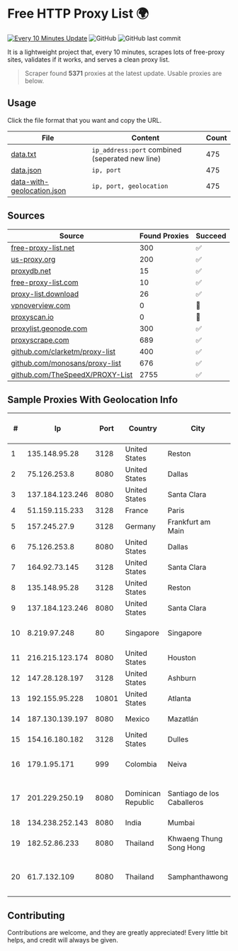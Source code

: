 
# Free HTTP Proxy List 🌍

[![Every 10 Minutes Update](https://github.com/mertguvencli/http-proxy-list/actions/workflows/main.yml/badge.svg?branch=main)](https://github.com/mertguvencli/http-proxy-list/actions/workflows/main.yml)
![GitHub](https://img.shields.io/github/license/mertguvencli/http-proxy-list)
![GitHub last commit](https://img.shields.io/github/last-commit/mertguvencli/http-proxy-list)

It is a lightweight project that, every 10 minutes, scrapes lots of free-proxy sites, validates if it works, and serves a clean proxy list.


> Scraper found **5371** proxies at the latest update. Usable proxies are below.

## Usage

Click the file format that you want and copy the URL.


|File|Content|Count|
|----|-------|-----|
|[data.txt](https://raw.githubusercontent.com/mertguvencli/http-proxy-list/main/proxy-list/data.txt)|`ip_address:port` combined (seperated new line)|475|
|[data.json](https://raw.githubusercontent.com/mertguvencli/http-proxy-list/main/proxy-list/data.json)|`ip, port`|475|
|[data-with-geolocation.json](https://raw.githubusercontent.com/mertguvencli/http-proxy-list/main/proxy-list/data-with-geolocation.json)|`ip, port, geolocation`|475|

## Sources

|Source|Found Proxies|Succeed|
|------|-------------|-------|
|[free-proxy-list.net](https://free-proxy-list.net)|300|✅|
|[us-proxy.org](https://www.us-proxy.org)|200|✅|
|[proxydb.net](http://proxydb.net)|15|✅|
|[free-proxy-list.com](https://free-proxy-list.com/?page=&port=&type%5B%5D=http&type%5B%5D=https&up_time=0&search=Search)|10|✅|
|[proxy-list.download](https://www.proxy-list.download/HTTP)|26|✅|
|[vpnoverview.com](https://vpnoverview.com/privacy/anonymous-browsing/free-proxy-servers)|0|🚫|
|[proxyscan.io](https://www.proxyscan.io)|0|🚫|
|[proxylist.geonode.com](https://proxylist.geonode.com/api/proxy-list?limit=300&page=1&sort_by=lastChecked&sort_type=desc&protocols=http,https)|300|✅|
|[proxyscrape.com](https://api.proxyscrape.com/v2/?request=displayproxies&protocol=http&timeout=10000&country=all&ssl=all&anonymity=all)|689|✅|
|[github.com/clarketm/proxy-list](https://raw.githubusercontent.com/clarketm/proxy-list/master/proxy-list-raw.txt)|400|✅|
|[github.com/monosans/proxy-list](https://raw.githubusercontent.com/monosans/proxy-list/main/proxies/http.txt)|676|✅|
|[github.com/TheSpeedX/PROXY-List](https://raw.githubusercontent.com/TheSpeedX/PROXY-List/master/http.txt)|2755|✅|


## Sample Proxies With Geolocation Info

|#|Ip|Port|Country|City|Internet Service Provider|
|-|--|----|-------|----|-------------------------|
|1|135.148.95.28|3128|United States|Reston|OVH SAS|
|2|75.126.253.8|8080|United States|Dallas|SoftLayer|
|3|137.184.123.246|8080|United States|Santa Clara|DigitalOcean, LLC|
|4|51.159.115.233|3128|France|Paris|SCALEWAY|
|5|157.245.27.9|3128|Germany|Frankfurt am Main|DigitalOcean, LLC|
|6|75.126.253.8|8080|United States|Dallas|SoftLayer|
|7|164.92.73.145|3128|United States|Santa Clara|DigitalOcean, LLC|
|8|135.148.95.28|3128|United States|Reston|OVH SAS|
|9|137.184.123.246|8080|United States|Santa Clara|DigitalOcean, LLC|
|10|8.219.97.248|80|Singapore|Singapore|Alibaba (US) Technology Co., Ltd.|
|11|216.215.123.174|8080|United States|Houston|Logix|
|12|147.28.128.197|3128|United States|Ashburn|Packet Host, Inc.|
|13|192.155.95.228|10801|United States|Atlanta|Linode, LLC|
|14|187.130.139.197|8080|Mexico|Mazatlán|Uninet S.A. de C.V.|
|15|154.16.180.182|3128|United States|Dulles|LYIT Internet Services|
|16|179.1.95.171|999|Colombia|Neiva|InterNexa Global Network|
|17|201.229.250.19|8080|Dominican Republic|Santiago de los Caballeros|Compañía Dominicana de Teléfonos S. A.|
|18|134.238.252.143|8080|India|Mumbai|Google LLC|
|19|182.52.86.233|8080|Thailand|Khwaeng Thung Song Hong|TOT Public Company Limited|
|20|61.7.132.109|8080|Thailand|Samphanthawong|CAT Telecom Public Company Limited|



## Contributing

Contributions are welcome, and they are greatly appreciated! Every
little bit helps, and credit will always be given.

